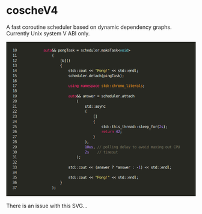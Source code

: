 # coscheV4
A fast coroutine scheduler based on dynamic dependency graphs. Currently Unix system V ABI only.

<img src="https://github.com/matovitch/coscheV4/raw/master/wiki/test.png" width=754px>

There is an issue with this SVG...

